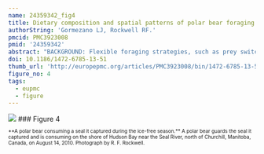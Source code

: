```yaml
---
name: 24359342_fig4
title: Dietary composition and spatial patterns of polar bear foraging on land in western Hudson Bay.
authorString: 'Gormezano LJ, Rockwell RF.'
pmcid: PMC3923008
pmid: '24359342'
abstract: "BACKGROUND: Flexible foraging strategies, such as prey switching, omnivory and food mixing, are key to surviving in a labile and changing environment. Polar bears (Ursus maritimus) in western Hudson Bay are versatile predators that use all of these strategies as they seasonally exploit resources across trophic levels. Climate warming is reducing availability of their ice habitat, especially in spring when polar bears gain most of their annual fat reserves by consuming seal pups before coming ashore in summer. How polar bears combine these flexible foraging strategies to obtain and utilize terrestrial food will become increasingly important in compensating for energy deficits from lost seal hunting opportunities. We evaluated patterns in the composition of foods in scat to characterize the foraging behaviors that underpin the diet mixing and omnivory observed in polar bears on land in western Hudson Bay. Specifically, we measured diet richness, proportions of plant and animal foods, patterns in co-occurrence of foods, spatial composition and an index of temporal composition. RESULTS: Scats contained between 1 and 6 foods, with an average of 2.11 (SE = 0.04). Most scats (84.9%) contained at least one type of plant, but animals (35.4% of scats) and both plants and animals occurring together (34.4% of scats) were also common. Certain foods, such as Lyme grass seed heads (Leymus arenarius), berries and marine algae, were consumed in relatively higher proportions, sometimes to the exclusion of others, both where and when they occurred most abundantly. The predominance of localized vegetation in scats suggests little movement among habitat types between feeding sessions. Unlike the case for plants, no spatial patterns were found for animal remains, likely due the animals' more vagile and ubiquitous distribution. CONCLUSIONS: Our results suggest that polar bears are foraging opportunistically in a manner consistent with maximizing intake while minimizing energy expenditure associated with movement. The frequent mixing of plant-based carbohydrate and animal-based protein could suggest use of a strategy that other Ursids employ to maximize weight gain. Further, consuming high rates of certain vegetation and land-based animals that may yield immediate energetic gains could, instead, provide other benefits such as fulfilling vitamin/mineral requirements, diluting toxins and assessing new foods for potential switching."
doi: 10.1186/1472-6785-13-51
thumb_url: 'http://europepmc.org/articles/PMC3923008/bin/1472-6785-13-51-4.gif'
figure_no: 4
tags:
  - eupmc
  - figure
---
```

<img src='http://europepmc.org/articles/PMC3923008/bin/1472-6785-13-51-4.jpg' style='max-height: 300px'>
### Figure 4
<p style='font-size: 10px;'>**A polar bear consuming a seal it captured during the ice-free season.** A polar bear guards the seal it captured and is consuming on the shore of Hudson Bay near the Seal River, north of Churchill, Manitoba, Canada, on August 14, 2010. Photograph by R. F. Rockwell.</p>